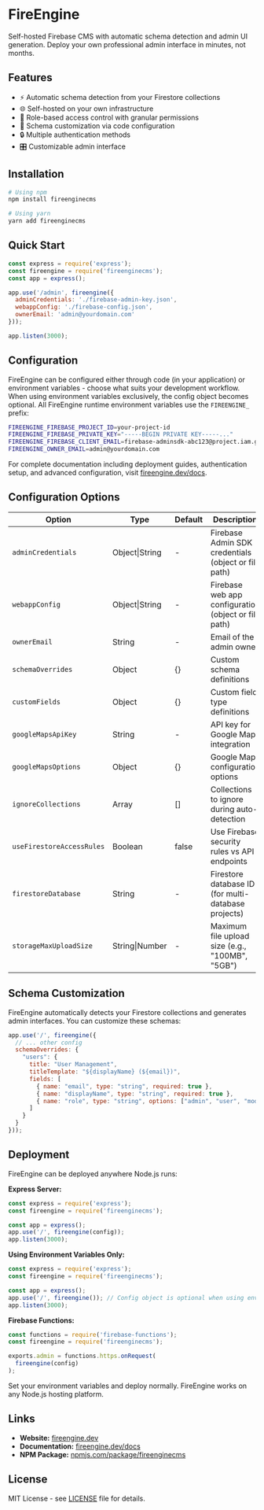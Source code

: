 # FireEngine

Self-hosted Firebase CMS with automatic schema detection and admin UI generation. Deploy your own professional admin interface in minutes, not months.

## Features

- ⚡ Automatic schema detection from your Firestore collections
- 🌐 Self-hosted on your own infrastructure
- 👥 Role-based access control with granular permissions
- 🎨 Schema customization via code configuration
- 🔒 Multiple authentication methods
- 🎛️ Customizable admin interface

## Installation

```bash
# Using npm
npm install fireenginecms

# Using yarn
yarn add fireenginecms
```

## Quick Start

```javascript
const express = require('express');
const fireengine = require('fireenginecms');
const app = express();

app.use('/admin', fireengine({
  adminCredentials: './firebase-admin-key.json',
  webappConfig: './firebase-config.json',
  ownerEmail: 'admin@yourdomain.com'
}));

app.listen(3000);
```

## Configuration

FireEngine can be configured either through code (in your application) or environment variables - choose what suits your development workflow. When using environment variables exclusively, the config object becomes optional. All FireEngine runtime environment variables use the `FIREENGINE_` prefix:

```bash
FIREENGINE_FIREBASE_PROJECT_ID=your-project-id  
FIREENGINE_FIREBASE_PRIVATE_KEY="-----BEGIN PRIVATE KEY-----..."
FIREENGINE_FIREBASE_CLIENT_EMAIL=firebase-adminsdk-abc123@project.iam.gserviceaccount.com
FIREENGINE_OWNER_EMAIL=admin@yourdomain.com
```

For complete documentation including deployment guides, authentication setup, and advanced configuration, visit [fireengine.dev/docs](https://www.fireengine.dev/docs).

## Configuration Options

| Option | Type | Default | Description |
|--------|------|---------|-------------|
| `adminCredentials` | Object\|String | - | Firebase Admin SDK credentials (object or file path) |
| `webappConfig` | Object\|String | - | Firebase web app configuration (object or file path) |
| `ownerEmail` | String | - | Email of the admin owner |
| `schemaOverrides` | Object | {} | Custom schema definitions |
| `customFields` | Object | {} | Custom field type definitions |
| `googleMapsApiKey` | String | - | API key for Google Maps integration |
| `googleMapsOptions` | Object | {} | Google Maps configuration options |
| `ignoreCollections` | Array | [] | Collections to ignore during auto-detection |
| `useFirestoreAccessRules` | Boolean | false | Use Firebase security rules vs API endpoints |
| `firestoreDatabase` | String | - | Firestore database ID (for multi-database projects) |
| `storageMaxUploadSize` | String\|Number | - | Maximum file upload size (e.g., "100MB", "5GB") |

## Schema Customization

FireEngine automatically detects your Firestore collections and generates admin interfaces. You can customize these schemas:

```javascript
app.use('/', fireengine({
  // ... other config
  schemaOverrides: {
    "users": {
      title: "User Management",
      titleTemplate: "${displayName} (${email})",
      fields: [
        { name: "email", type: "string", required: true },
        { name: "displayName", type: "string", required: true },
        { name: "role", type: "string", options: ["admin", "user", "moderator"] }
      ]
    }
  }
}));
```

## Deployment

FireEngine can be deployed anywhere Node.js runs:

**Express Server:**
```javascript
const express = require('express');
const fireengine = require('fireenginecms');

const app = express();
app.use('/', fireengine(config));
app.listen(3000);
```

**Using Environment Variables Only:**
```javascript
const express = require('express');
const fireengine = require('fireenginecms');

const app = express();
app.use('/', fireengine()); // Config object is optional when using env vars
app.listen(3000);
```

**Firebase Functions:**
```javascript
const functions = require('firebase-functions');
const fireengine = require('fireenginecms');

exports.admin = functions.https.onRequest(
  fireengine(config)
);
```

Set your environment variables and deploy normally. FireEngine works on any Node.js hosting platform.

## Links

- **Website:** [fireengine.dev](https://www.fireengine.dev/)
- **Documentation:** [fireengine.dev/docs](https://www.fireengine.dev/docs)
- **NPM Package:** [npmjs.com/package/fireenginecms](https://www.npmjs.com/package/fireenginecms)

## License

MIT License - see [LICENSE](LICENSE) file for details.